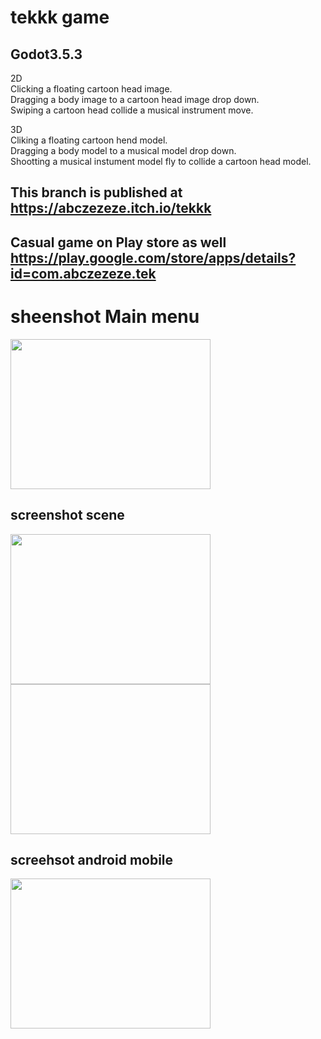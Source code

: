 # tekkk game 
## Godot3.5.3

2D<br>
Clicking a floating cartoon head image.<br>
Dragging a body image to a cartoon head image drop down.<br>
Swiping a cartoon head collide a musical instrument move.

3D<br>
Cliking a floating cartoon hend model.<br>
Dragging a body model to a musical model drop down.<br>
Shootting a musical instument model fly to collide a cartoon head model.

## This branch is published at https://abczezeze.itch.io/tekkk

## Casual game on Play store as well https://play.google.com/store/apps/details?id=com.abczezeze.tek

# sheenshot Main menu
<img src="https://github.com/abczezeze/tekkk/blob/main/ss/MainManu.gif" width="320" height="240">

## screenshot scene
<img src="https://github.com/abczezeze/tekkk/blob/main/ss/Mix3D.gif" width="320" height="240"><br>
<img scr="https://github.com/abczezeze/tekkk/blob/main/ss/Mix2D.gif" width="320" height="240">

## screehsot android mobile
<img src="https://github.com/abczezeze/tekkk/blob/main/ss/DragingMobileAndroid_0001-0420-ezgif.com-video-to-gif-converter.gif" width="320" height="240">
